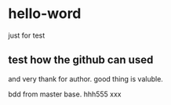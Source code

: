 # hello-word
just for test
## test how the github can used
and very thank for author.
good thing is valuble.

bdd from master base.
hhh555 xxx
